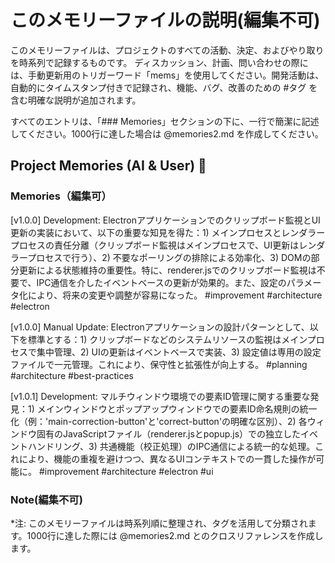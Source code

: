 # このメモリーファイルの説明(編集不可)

このメモリーファイルは、プロジェクトのすべての活動、決定、およびやり取りを時系列で記録するものです。
ディスカッション、計画、問い合わせの際には、手動更新用のトリガーワード「mems」を使用してください。開発活動は、自動的にタイムスタンプ付きで記録され、機能、バグ、改善のための #タグ を含む明確な説明が追加されます。

すべてのエントリは、「### Memories」セクションの下に、一行で簡潔に記述してください。1000行に達した場合は @memories2.md を作成してください。

## Project Memories (AI & User) 🧠

### Memories（編集可）

[v1.0.0] Development: Electronアプリケーションでのクリップボード監視とUI更新の実装において、以下の重要な知見を得た：1) メインプロセスとレンダラープロセスの責任分離（クリップボード監視はメインプロセスで、UI更新はレンダラープロセスで行う）、2) 不要なポーリングの排除による効率化、3) DOMの部分更新による状態維持の重要性。特に、renderer.jsでのクリップボード監視は不要で、IPC通信を介したイベントベースの更新が効果的。また、設定のパラメータ化により、将来の変更や調整が容易になった。 #improvement #architecture #electron

[v1.0.0] Manual Update: Electronアプリケーションの設計パターンとして、以下を標準とする：1) クリップボードなどのシステムリソースの監視はメインプロセスで集中管理、2) UIの更新はイベントベースで実装、3) 設定値は専用の設定ファイルで一元管理。これにより、保守性と拡張性が向上する。 #planning #architecture #best-practices

[v1.0.1] Development: マルチウィンドウ環境での要素ID管理に関する重要な発見：1) メインウィンドウとポップアップウィンドウでの要素ID命名規則の統一化（例：'main-correction-button'と'correct-button'の明確な区別）、2) 各ウィンドウ固有のJavaScriptファイル（renderer.jsとpopup.js）での独立したイベントハンドリング、3) 共通機能（校正処理）のIPC通信による統一的な処理。これにより、機能の重複を避けつつ、異なるUIコンテキストでの一貫した操作が可能に。 #improvement #architecture #electron #ui

### Note(編集不可)

*注: このメモリーファイルは時系列順に整理され、タグを活用して分類されます。1000行に達した際には @memories2.md とのクロスリファレンスを作成します。
